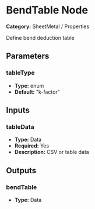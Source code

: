 
# BendTable Node

**Category:** SheetMetal / Properties

Define bend deduction table

## Parameters


### tableType
- **Type:** enum
- **Default:** "k-factor"





## Inputs


### tableData
- **Type:** Data
- **Required:** Yes
- **Description:** CSV or table data


## Outputs


### bendTable
- **Type:** Data





